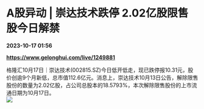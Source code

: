 # A股异动 | 崇达技术跌停 2.02亿股限售股今日解禁

**2023-10-17 01:56**

**https://www.gelonghui.com/live/1249881**

格隆汇10月17日｜崇达技术(002815.SZ)今日低开低走，现已跌停报10.31元，股价创逾9个月新低，总市值112.6亿元。消息上，崇达技术10月13日公告，解除限售股份的数量为2.02亿股，占公司总股本的18.5793%，本次解除限售股份的上市流通日期为10月17日。  
![](https://img3.gelonghui.com/0f8e4-d19a2eb6-31e5-438e-9ce3-fb1848b097fa.png)